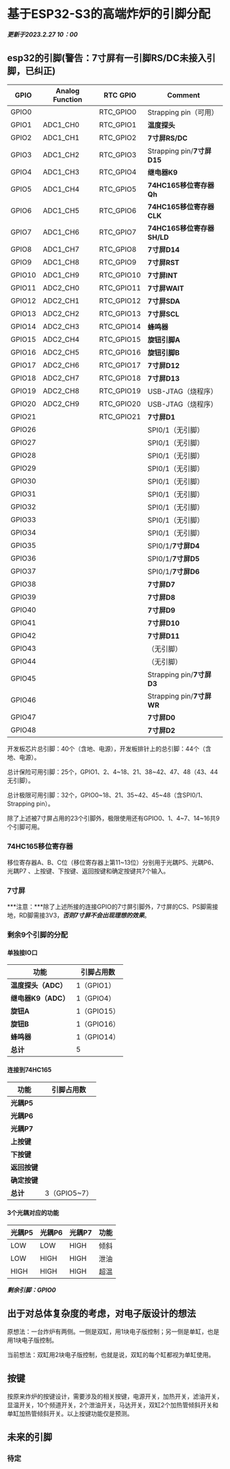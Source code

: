 # 基于ESP32-S3的高端炸炉的引脚分配

***更新于2023.2.27 10：00***

## esp32的引脚(警告：7寸屏有一引脚RS/DC未接入引脚，已纠正)

| GPIO   | Analog Function | RTC GPIO   | Comment                  |
| ------ | --------------- | ---------- | ------------------------ |
| GPIO0  |                 | RTC_GPIO0  | Strapping pin（可用）        |
| GPIO1  | ADC1_CH0        | RTC_GPIO1  | **温度探头**                 |
| GPIO2  | ADC1_CH1        | RTC_GPIO2  | **7寸屏RS/DC**             |
| GPIO3  | ADC1_CH2        | RTC_GPIO3  | Strapping pin/**7寸屏D15** |
| GPIO4  | ADC1_CH3        | RTC_GPIO4  | **继电器K9**                |
| GPIO5  | ADC1_CH4        | RTC_GPIO5  | **74HC165移位寄存器Qh**       |
| GPIO6  | ADC1_CH5        | RTC_GPIO6  | **74HC165移位寄存器CLK**      |
| GPIO7  | ADC1_CH6        | RTC_GPIO7  | **74HC165移位寄存器SH/LD**    |
| GPIO8  | ADC1_CH7        | RTC_GPIO8  | **7寸屏D14**               |
| GPIO9  | ADC1_CH8        | RTC_GPIO9  | **7寸屏RST**               |
| GPIO10 | ADC1_CH9        | RTC_GPIO10 | **7寸屏INT**               |
| GPIO11 | ADC2_CH0        | RTC_GPIO11 | **7寸屏WAIT**              |
| GPIO12 | ADC2_CH1        | RTC_GPIO12 | **7寸屏SDA**               |
| GPIO13 | ADC2_CH2        | RTC_GPIO13 | **7寸屏SCL**               |
| GPIO14 | ADC2_CH3        | RTC_GPIO14 | **蜂鸣器**                  |
| GPIO15 | ADC2_CH4        | RTC_GPIO15 | **旋钮引脚A**                |
| GPIO16 | ADC2_CH5        | RTC_GPIO16 | **旋钮引脚B**                |
| GPIO17 | ADC2_CH6        | RTC_GPIO17 | **7寸屏D12**               |
| GPIO18 | ADC2_CH7        | RTC_GPIO18 | **7寸屏D13**               |
| GPIO19 | ADC2_CH8        | RTC_GPIO19 | USB-JTAG（烧程序）            |
| GPIO20 | ADC2_CH9        | RTC_GPIO20 | USB-JTAG（烧程序）            |
| GPIO21 |                 | RTC_GPIO21 | **7寸屏D1**                |
| GPIO26 |                 |            | SPI0/1（无引脚）              |
| GPIO27 |                 |            | SPI0/1（无引脚）              |
| GPIO28 |                 |            | SPI0/1（无引脚）              |
| GPIO29 |                 |            | SPI0/1（无引脚）              |
| GPIO30 |                 |            | SPI0/1（无引脚）              |
| GPIO31 |                 |            | SPI0/1（无引脚）              |
| GPIO32 |                 |            | SPI0/1（无引脚）              |
| GPIO33 |                 |            | SPI0/1（无引脚）              |
| GPIO34 |                 |            | SPI0/1（无引脚）              |
| GPIO35 |                 |            | SPI0/1/**7寸屏D4**         |
| GPIO36 |                 |            | SPI0/1/**7寸屏D5**         |
| GPIO37 |                 |            | SPI0/1/**7寸屏D6**         |
| GPIO38 |                 |            | **7寸屏D7**                |
| GPIO39 |                 |            | **7寸屏D8**                |
| GPIO40 |                 |            | **7寸屏D9**                |
| GPIO41 |                 |            | **7寸屏D10**               |
| GPIO42 |                 |            | **7寸屏D11**               |
| GPIO43 |                 |            | （无引脚）                    |
| GPIO44 |                 |            | （无引脚）                    |
| GPIO45 |                 |            | Strapping pin/**7寸屏D3**  |
| GPIO46 |                 |            | Strapping pin/**7寸屏WR**  |
| GPIO47 |                 |            | **7寸屏D0**                |
| GPIO48 |                 |            | **7寸屏D2**                |

开发板芯片总引脚：40个（含地、电源），开发板排针上的总引脚：44个（含地、电源）。

总计保险可用引脚：25个，GPIO1、2、4~18、21、38~42、47、48（43、44无引脚）。

总计极限可用引脚：32个，GPIO0~18、21、35~42、45~48（含SPI0/1、Strapping pin）。

除了上述被7寸屏占用的23个引脚外，极限使用还有GPIO0、1、4~7、14~16共9个引脚可用。

### 74HC165移位寄存器

移位寄存器A、B、C位（移位寄存器上第11~13位）分别用于光耦P5、光耦P6、光耦P7 、上按键、下按键、返回按键和确定按键共7个输入。

### 7寸屏

***注意：***除了上述所接的连接GPIO的7寸屏引脚外，7寸屏的CS、PS脚需接地，RD脚需接3V3，***否则7寸屏不会出现理想的效果***。

### 剩余9个引脚的分配

#### 单独接IO口

| 功能             | 引脚占用数     |
| -------------- | --------- |
| **温度探头（ADC）**  | 1（GPIO1）  |
| **继电器K9（ADC）** | 1（GPIO4）  |
| **旋钮A**        | 1（GPIO15） |
| **旋钮B**        | 1（GPIO16） |
| **蜂鸣器**        | 1（GPIO14） |
| **总计**         | 5         |

#### 连接到74HC165

| 功能       | 引脚占用数      |
| -------- | ---------- |
| **光耦P5** |            |
| **光耦P6** |            |
| **光耦P7** |            |
| **上按键**  |            |
| **下按键**  |            |
| **返回按键** |            |
| **确定按键** |            |
| **总计**   | 3（GPIO5~7） |

#### 3个光耦对应的功能

| 光耦P5 | 光耦P6 | 光耦P7 | 功能  |
| ---- | ---- | ---- | --- |
| LOW  | LOW  | HIGH | 倾斜  |
| LOW  | HIGH | HIGH | 泄油  |
| HIGH | HIGH | HIGH | 超温  |

***剩余引脚：GPIO0***

## 出于对总体复杂度的考虑，对电子版设计的想法

原想法：一台炸炉有两侧。一侧是双缸，用1块电子版控制；另一侧是单缸，也是用1块电子版控制。

当前想法：双缸用2块电子版控制，也就是说，双缸的每个缸都视为单缸使用。

## 按键

按原来炸炉的按键设计，需要涉及的相关按键，电源开关，加热开关，滤油开关，显温开关，10个频道开关，2个泄油开关，马达开关，双缸2个加热管倾斜开关和单缸加热管倾斜开关。以上按键功能仅是预测。

## 未来的引脚

### 待定
